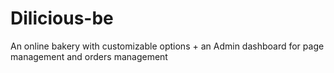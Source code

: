 # Dilicious-be
An online bakery with customizable options + an Admin dashboard for page management and orders management
